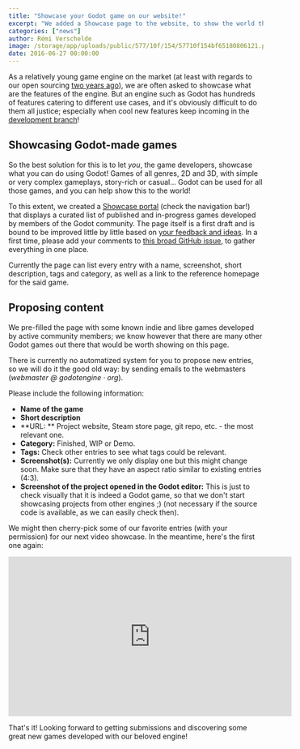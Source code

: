 ```yaml
---
title: "Showcase your Godot game on our website!"
excerpt: "We added a Showcase page to the website, to show the world that yes, Godot is a great engine used to make creative and good looking games!"
categories: ["news"]
author: Rémi Verschelde
image: /storage/app/uploads/public/577/10f/154/57710f154bf65180806121.png
date: 2016-06-27 00:00:00
---
```


As a relatively young game engine on the market (at least with regards to our open sourcing [two years ago](/article/first-public-release)), we are often asked to showcase what are the features of the engine. But an engine such as Godot has hundreds of features catering to different use cases, and it's obviously difficult to do them all justice; especially when cool new features keep incoming in the [development branch](https://github.com/godotengine/godot/commits/master)!

## Showcasing Godot-made games

So the best solution for this is to let *you*, the game developers, showcase what you can do using Godot! Games of all genres, 2D and 3D, with simple or very complex gameplays, story-rich or casual... Godot can be used for all those games, and you can help show this to the world!

To this extent, we created a [Showcase portal](/showcase) (check the navigation bar!) that displays a curated list of published and in-progress games developed by members of the Godot community. The page itself is a first draft and is bound to be improved little by little based on [your feedback and ideas](https://github.com/godotengine/godot/issues/5451). In a first time, please add your comments to [this broad GitHub issue](https://github.com/godotengine/godot/issues/5451), to gather everything in one place.

Currently the page can list every entry with a name, screenshot, short description, tags and category, as well as a link to the reference homepage for the said game.

## Proposing content

We pre-filled the page with some known indie and libre games developed by active community members; we know however that there are many other Godot games out there that would be worth showing on this page.

There is currently no automatized system for you to propose new entries, so we will do it the good old way: by sending emails to the webmasters (*webmaster @ godotengine · org*).

Please include the following information:

- **Name of the game**
- **Short description**
- **URL: ** Project website, Steam store page, git repo, etc. - the most relevant one.
- **Category:** Finished, WIP or Demo.
- **Tags:** Check other entries to see what tags could be relevant.
- **Screenshot(s):** Currently we only display one but this might change soon. Make sure that they have an aspect ratio similar to existing entries (4:3).
- **Screenshot of the project opened in the Godot editor:** This is just to check visually that it is indeed a Godot game, so that we don't start showcasing projects from other engines ;) (not necessary if the source code is available, as we can easily check then).

We might then cherry-pick some of our favorite entries (with your permission) for our next video showcase. In the meantime, here's the first one again:
<iframe width="560" height="315" src="https://www.youtube.com/embed/6sJFMyI3eZ0" frameborder="0" allowfullscreen></iframe>

That's it! Looking forward to getting submissions and discovering some great new games developed with our beloved engine!
